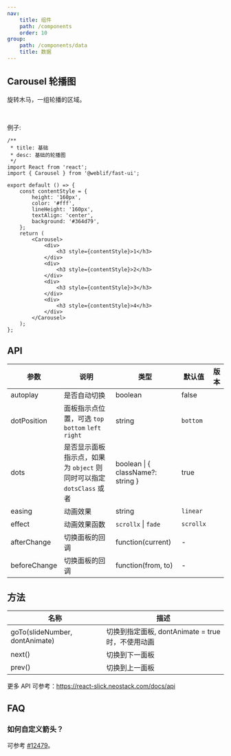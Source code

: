 ```yaml
---
nav:
    title: 组件
    path: /components
    order: 10
group:
    path: /components/data
    title: 数据
---
```


## Carousel 轮播图

旋转木马，一组轮播的区域。

<br />

例子: 

```tsx
/**
 * title: 基础
 * desc: 基础的轮播图
 */
import React from 'react';
import { Carousel } from '@weblif/fast-ui';

export default () => {
    const contentStyle = {
        height: '160px',
        color: '#fff',
        lineHeight: '160px',
        textAlign: 'center',
        background: '#364d79',
    };
    return (
        <Carousel>
            <div>
                <h3 style={contentStyle}>1</h3>
            </div>
            <div>
                <h3 style={contentStyle}>2</h3>
            </div>
            <div>
                <h3 style={contentStyle}>3</h3>
            </div>
            <div>
                <h3 style={contentStyle}>4</h3>
            </div>
        </Carousel>
    );
};
```


## API

| 参数 | 说明 | 类型 | 默认值 | 版本 |
| --- | --- | --- | --- | --- |
| autoplay | 是否自动切换 | boolean | false |  |
| dotPosition | 面板指示点位置，可选 `top` `bottom` `left` `right` | string | `bottom` |  |
| dots | 是否显示面板指示点，如果为 `object` 则同时可以指定 `dotsClass` 或者 | boolean \| { className?: string } | true |  |
| easing | 动画效果 | string | `linear` |  |
| effect | 动画效果函数 | `scrollx` \| `fade` | `scrollx` |  |
| afterChange | 切换面板的回调 | function(current) | - |  |
| beforeChange | 切换面板的回调 | function(from, to) | - |  |

## 方法

| 名称 | 描述 |
| --- | --- |
| goTo(slideNumber, dontAnimate) | 切换到指定面板, dontAnimate = true 时，不使用动画 |
| next() | 切换到下一面板 |
| prev() | 切换到上一面板 |

更多 API 可参考：<https://react-slick.neostack.com/docs/api>

## FAQ

### 如何自定义箭头？

可参考 [#12479](https://github.com/ant-design/ant-design/issues/12479)。
